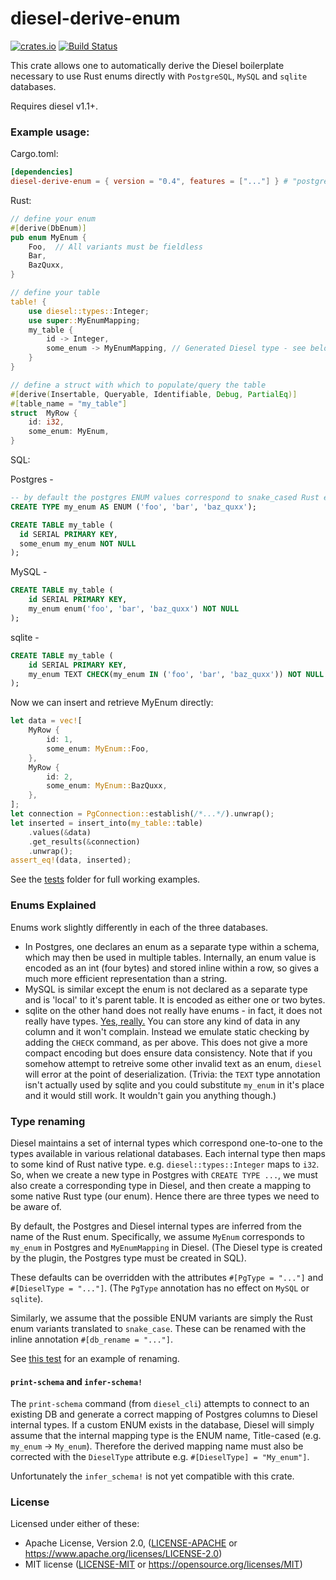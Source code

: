 # diesel-derive-enum
[![crates.io](https://img.shields.io/crates/v/diesel-derive-enum.svg)](https://crates.io/crates/diesel-derive-enum)
[![Build Status](https://travis-ci.org/adwhit/diesel-derive-enum.svg?branch=master)](https://travis-ci.org/adwhit/diesel-derive-enum)

This crate allows one to automatically derive the Diesel boilerplate necessary
to use Rust enums directly with `PostgreSQL`, `MySQL` and `sqlite` databases.

Requires diesel v1.1+.

### Example usage:

Cargo.toml:
```toml
[dependencies]
diesel-derive-enum = { version = "0.4", features = ["..."] } # "postgres", "mysql" or "sqlite"
```

Rust:
```rust
// define your enum
#[derive(DbEnum)]
pub enum MyEnum {
    Foo,  // All variants must be fieldless
    Bar,
    BazQuxx,
}

// define your table
table! {
    use diesel::types::Integer;
    use super::MyEnumMapping;
    my_table {
        id -> Integer,
        some_enum -> MyEnumMapping, // Generated Diesel type - see below for explanation
    }
}

// define a struct with which to populate/query the table
#[derive(Insertable, Queryable, Identifiable, Debug, PartialEq)]
#[table_name = "my_table"]
struct  MyRow {
    id: i32,
    some_enum: MyEnum,
}
```

SQL:

Postgres -
```sql
-- by default the postgres ENUM values correspond to snake_cased Rust enum variant names
CREATE TYPE my_enum AS ENUM ('foo', 'bar', 'baz_quxx');

CREATE TABLE my_table (
  id SERIAL PRIMARY KEY,
  some_enum my_enum NOT NULL
);
```
MySQL -
```sql
CREATE TABLE my_table (
    id SERIAL PRIMARY KEY,
    my_enum enum('foo', 'bar', 'baz_quxx') NOT NULL
);
```
sqlite -
```sql
CREATE TABLE my_table (
    id SERIAL PRIMARY KEY,
    my_enum TEXT CHECK(my_enum IN ('foo', 'bar', 'baz_quxx')) NOT NULL
);
```

Now we can insert and retrieve MyEnum directly:

```rust
let data = vec![
    MyRow {
        id: 1,
        some_enum: MyEnum::Foo,
    },
    MyRow {
        id: 2,
        some_enum: MyEnum::BazQuxx,
    },
];
let connection = PgConnection::establish(/*...*/).unwrap();
let inserted = insert_into(my_table::table)
    .values(&data)
    .get_results(&connection)
    .unwrap();
assert_eq!(data, inserted);
```

See the [tests](tests/) folder for full working examples.

### Enums Explained

Enums work slightly differently in each of the three databases.
* In Postgres, one declares an enum as a separate type within a schema, which may then be used in multiple tables. Internally, an enum value is encoded as an int (four bytes) and stored inline within a row, so gives a much more efficient representation than a string.
* MySQL is similar except the enum is not declared as a separate type and is 'local' to it's parent table. It is encoded as either one or two bytes.
* sqlite on the other hand does not really have enums - in fact, it does not really have types. [Yes, really.](https://dba.stackexchange.com/questions/106364/text-string-stored-in-sqlite-integer-column) You can store any kind of data in any column and it won't complain. Instead we emulate static checking by adding the `CHECK` command, as per above. This does not give a more compact encoding but does ensure data consistency. Note that if you somehow attempt to retreive some other invalid text as an enum, `diesel` will error at the point of deserialization. (Trivia: the `TEXT` type annotation isn't actually used by sqlite and you could substitute `my_enum` in it's place and it would still work. It wouldn't gain you anything though.)

### Type renaming

Diesel maintains a set of internal types which correspond one-to-one to the types available in various relational databases. Each internal type then maps to some kind of Rust native type. e.g. `diesel::types::Integer` maps to `i32`. So, when we create a new type in Postgres with `CREATE TYPE ...`, we must also create a corresponding type in Diesel, and then create a mapping to some native Rust type (our enum). Hence there are three types we need to be aware of.

By default, the Postgres and Diesel internal types are inferred from the name of the Rust enum. Specifically, we assume `MyEnum` corresponds to `my_enum` in Postgres and `MyEnumMapping` in Diesel. (The Diesel type is created by the plugin, the Postgres type must be created in SQL).

These defaults can be overridden with the attributes `#[PgType = "..."]` and `#[DieselType = "..."]`. (The `PgType` annotation has no effect on `MySQL` or `sqlite`).

Similarly, we assume that the possible ENUM variants are simply the Rust enum variants translated to `snake_case`. These can be renamed with the inline annotation `#[db_rename = "..."]`.

See [this test](tests/rename.rs) for an example of renaming.

#### `print-schema` and `infer-schema!`

The `print-schema` command (from `diesel_cli`) attempts to connect to an existing DB and generate a correct mapping of Postgres columns to Diesel internal types. If a custom ENUM exists in the database, Diesel will simply assume that the internal mapping type is the ENUM name, Title-cased (e.g. `my_enum` -> `My_enum`). Therefore the derived mapping name must also be corrected with the `DieselType` attribute e.g. `#[DieselType] = "My_enum"]`.

Unfortunately the `infer_schema!` is not yet compatible with this crate.

### License

Licensed under either of these:

 * Apache License, Version 2.0, ([LICENSE-APACHE](LICENSE-APACHE) or
   https://www.apache.org/licenses/LICENSE-2.0)
 * MIT license ([LICENSE-MIT](LICENSE-MIT) or
   https://opensource.org/licenses/MIT)
